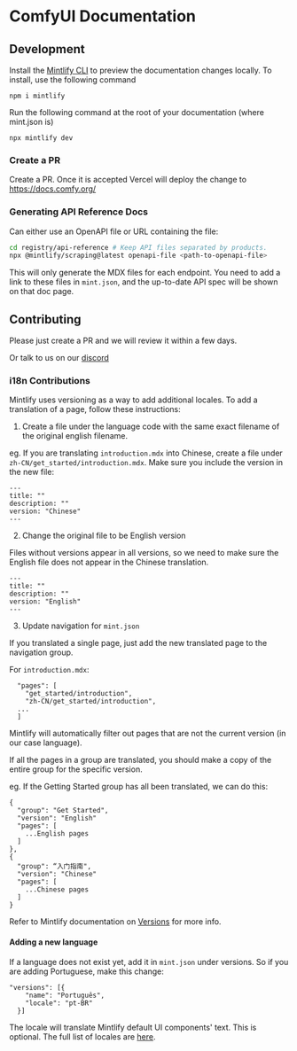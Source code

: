# ComfyUI Documentation

## Development

Install the [Mintlify CLI](https://www.npmjs.com/package/mintlify) to preview the documentation changes locally. To install, use the following command

```
npm i mintlify
```

Run the following command at the root of your documentation (where mint.json is)

```
npx mintlify dev
```

### Create a PR

Create a PR. Once it is accepted Vercel will deploy the change to https://docs.comfy.org/

### Generating API Reference Docs

Can either use an OpenAPI file or URL containing the file:

```bash
cd registry/api-reference # Keep API files separated by products.
npx @mintlify/scraping@latest openapi-file <path-to-openapi-file>
```

This will only generate the MDX files for each endpoint. You need to add a link to these files in `mint.json`, and the up-to-date API spec will be shown on that doc page.

## Contributing

Please just create a PR and we will review it within a few days.

Or talk to us on our [discord](https://discord.com/invite/comfyorg)

### i18n Contributions

Mintlify uses versioning as a way to add additional locales. To add a translation of a page, follow these instructions:

1. Create a file under the language code with the same exact filename of the original english filename.

eg. If you are translating `introduction.mdx` into Chinese, create a file under `zh-CN/get_started/introduction.mdx`. Make sure you include the version in the new file:

```
---
title: ""
description: ""
version: "Chinese"
---
```

2. Change the original file to be English version

Files without versions appear in all versions, so we need to make sure the English file does not appear in the Chinese translation.

```
---
title: ""
description: ""
version: "English"
---
```

3. Update navigation for `mint.json`

If you translated a single page, just add the new translated page to the navigation group.

For `introduction.mdx`:

```
  "pages": [
    "get_started/introduction",
    "zh-CN/get_started/introduction",
  ...
  ]
```

Mintlify will automatically filter out pages that are not the current version (in our case language).

If all the pages in a group are translated, you should make a copy of the entire group for the specific version.

eg. If the Getting Started group has all been translated, we can do this:

```
{
  "group": "Get Started",
  "version": "English"
  "pages": [
    ...English pages
  ]
},
{
  "group": “入门指南",
  "version": "Chinese"
  "pages": [
    ...Chinese pages
  ]
}

```

Refer to Mintlify documentation on [Versions](https://mintlify.com/docs/settings/versioning#versioning) for more info.

#### Adding a new language

If a language does not exist yet, add it in `mint.json` under versions. So if you are adding Portuguese, make this change:

```
"versions": [{
    "name": "Português",
    "locale": "pt-BR"
  }]
```

The locale will translate Mintlify default UI components' text. This is optional. The full list of locales are [here](https://mintlify.com/docs/settings/global#param-locale).
